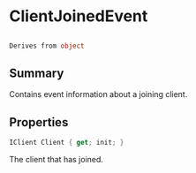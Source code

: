 # ClientJoinedEvent

## 
```c#
Derives from object
```

## Summary

Contains event information about a joining client.
## Properties

```c#
IClient Client { get; init; } 
```
The client that has joined.
